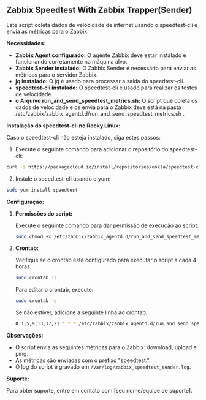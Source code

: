 ## Zabbix Speedtest With Zabbix Trapper(Sender)

Este script coleta dados de velocidade de internet usando o speedtest-cli e envia as métricas para o Zabbix.

**Necessidades:**

* **Zabbix Agent configurado:** O agente Zabbix deve estar instalado e funcionando corretamente na máquina alvo.
* **Zabbix Sender instalado:** O Zabbix Sender é necessário para enviar as métricas para o servidor Zabbix.
* **jq instalado:** O jq é usado para processar a saída do speedtest-cli.
* **speedtest-cli instalado:** O speedtest-cli é usado para realizar os testes de velocidade.
* **o Arquivo run_and_send_speedtest_metrics.sh:** O script que coleta os dados de velocidade e os envia para o Zabbix deve está na pasta /etc/zabbix/zabbix_agentd.d/run_and_send_speedtest_metrics.sh .

**Instalação do speedtest-cli no Rocky Linux:**

Caso o speedtest-cli não esteja instalado, siga estes passos:

1. Execute o seguinte comando para adicionar o repositório do speedtest-cli:

```bash
curl -s https://packagecloud.io/install/repositories/ookla/speedtest-cli/script.rpm.sh | sudo bash
```

2. Instale o speedtest-cli usando o yum:

```bash
sudo yum install speedtest
```

**Configuração:**

1. **Permissões do script:**

   Execute o seguinte comando para dar permissão de execução ao script:

   ```bash
   sudo chmod +x /etc/zabbix/zabbix_agentd.d/run_and_send_speedtest_metrics.sh
   ```

2. **Crontab:**

   Verifique se o crontab está configurado para executar o script a cada 4 horas.
   ```bash
   sudo crontab -l
   ```

   Para editar o crontab, execute:

   ```bash
   sudo crontab -e
   ```
   Se não estiver, adicione a seguinte linha ao crontab:
   ```bash
   0 1,5,9,13,17,21 * * * /etc/zabbix/zabbix_agentd.d/run_and_send_speedtest_metrics.sh > /var/log/zabbix_speedtest_sender.log 2>&1
   ```



**Observações:**

* O script envia as seguintes métricas para o Zabbix: download, upload e ping.
* As métricas são enviadas com o prefixo "speedtest.".
* O log do script é gravado em `/var/log/zabbix_speedtest_sender.log`.

**Suporte:**

Para obter suporte, entre em contato com [seu nome/equipe de suporte].